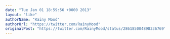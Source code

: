 ```yaml
---
date: "Tue Jan 01 18:59:56 +0000 2013"
layout: "like"
authorName: "Rainy Mood"
authorUrl: "https://twitter.com/RainyMood"
originalPost: "https://twitter.com/RainyMood/status/286185004898336769"
---
```

